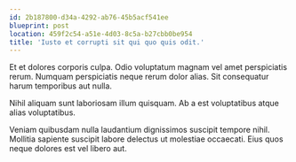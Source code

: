 ```yaml
---
id: 2b187800-d34a-4292-ab76-45b5acf541ee
blueprint: post
location: 459f2c54-a51e-4d03-8c5a-b27cbb0be954
title: 'Iusto et corrupti sit qui quo quis odit.'
---
```

Et et dolores corporis culpa. Odio voluptatum magnam vel amet perspiciatis rerum. Numquam perspiciatis neque rerum dolor alias. Sit consequatur harum temporibus aut nulla.

Nihil aliquam sunt laboriosam illum quisquam. Ab a est voluptatibus atque alias voluptatibus.

Veniam quibusdam nulla laudantium dignissimos suscipit tempore nihil. Mollitia sapiente suscipit labore delectus ut molestiae occaecati. Eius quos neque dolores est vel libero aut.